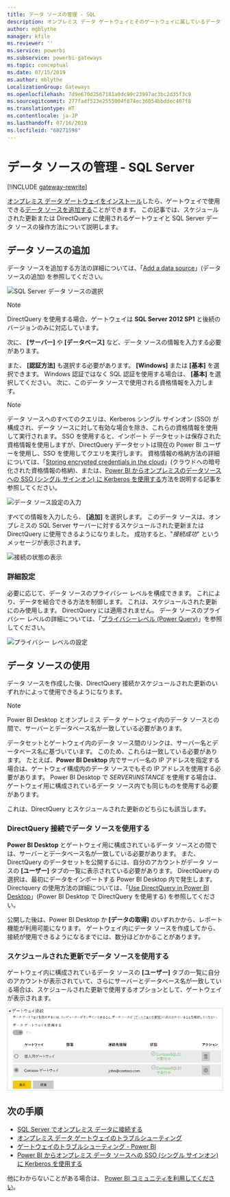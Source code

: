 ```yaml
---
title: データ ソースの管理 - SQL
description: オンプレミス データ ゲートウェイとそのゲートウェイに属しているデータ ソースを管理する方法。
author: mgblythe
manager: kfile
ms.reviewer: ''
ms.service: powerbi
ms.subservice: powerbi-gateways
ms.topic: conceptual
ms.date: 07/15/2019
ms.author: mblythe
LocalizationGroup: Gateways
ms.openlocfilehash: 7d9e670d2567181a0dc99c23997ac3bc2d35f3c9
ms.sourcegitcommit: 277fadf523e2555004f074ec36054bbddec407f8
ms.translationtype: HT
ms.contentlocale: ja-JP
ms.lasthandoff: 07/16/2019
ms.locfileid: "68271598"
---
```

# <a name="manage-your-data-source---sql-server"></a>データ ソースの管理 - SQL Server

[!INCLUDE [gateway-rewrite](includes/gateway-rewrite.md)]

[オンプレミス データ ゲートウェイをインストール](/data-integration/gateway/service-gateway-install)したら、ゲートウェイで使用できる[データ ソースを追加する](service-gateway-data-sources.md#add-a-data-source)ことができます。 この記事では、スケジュールされた更新または DirectQuery に使用されるゲートウェイと SQL Server データ ソースの操作方法について説明します。

## <a name="add-a-data-source"></a>データ ソースの追加

データ ソースを追加する方法の詳細については、「[Add a data source](service-gateway-data-sources.md#add-a-data-source)」(データソースの追加) を参照してください。

![SQL Server データ ソースの選択](media/service-gateway-enterprise-manage-sql/datasourcesettings2.png)

> [!NOTE]
> DirectQuery を使用する場合、ゲートウェイは **SQL Server 2012 SP1** と後続のバージョンのみに対応しています。

次に、 **[サーバー]** や **[データベース]** など、データ ソースの情報を入力する必要があります。  

また、 **[認証方法]** も選択する必要があります。 **[Windows]** または **[基本]** を選択できます。 Windows 認証ではなく SQL 認証を使用する場合は、 **[基本]** を選択してください。 次に、このデータ ソースで使用される資格情報を入力します。

> [!NOTE]
> データ ソースへのすべてのクエリは、Kerberos シングル サインオン (SSO) が構成され、データ ソースに対して有効な場合を除き、これらの資格情報を使用して実行されます。 SSO を使用すると、インポート データセットは保存された資格情報を使用しますが、DirectQuery データセットは現在の Power BI ユーザーを使用し、SSO を使用してクエリを実行します。 資格情報の格納方法の詳細については、「[Storing encrypted credentials in the cloud](service-gateway-data-sources.md#storing-encrypted-credentials-in-the-cloud)」(クラウドへの暗号化された資格情報の格納)、または、[Power BI からオンプレミスのデータソースへの SSO (シングル サインオン) に Kerberos を使用する](service-gateway-sso-kerberos.md)方法を説明する記事を参照してください。

![データ ソース設定の入力](media/service-gateway-enterprise-manage-sql/datasourcesettings3.png)

すべての情報を入力したら、 **[追加]** を選択します。 このデータ ソースは、オンプレミスの SQL Server サーバーに対するスケジュールされた更新または DirectQuery に使用できるようになりました。 成功すると、"*接続成功*" というメッセージが表示されます。

![接続の状態の表示](media/service-gateway-enterprise-manage-sql/datasourcesettings4.png)

### <a name="advanced-settings"></a>詳細設定

必要に応じて、データ ソースのプライバシー レベルを構成できます。 これにより、データを結合できる方法を制御します。 これは、スケジュールされた更新にのみ使用します。 DirectQuery には適用されません。 データ ソースのプライバシー レベルの詳細については、「[プライバシーレベル (Power Query)](https://support.office.com/article/Privacy-levels-Power-Query-CC3EDE4D-359E-4B28-BC72-9BEE7900B540)」を参照してください。

![プライバシー レベルの設定](media/service-gateway-enterprise-manage-sql/datasourcesettings9.png)

## <a name="using-the-data-source"></a>データ ソースの使用

データ ソースを作成した後、DirectQuery 接続かスケジュールされた更新のいずれかによって使用できるようになります。

> [!NOTE]
> Power BI Desktop とオンプレミス データ ゲートウェイ内のデータ ソースとの間で、サーバーとデータベース名が一致している必要があります。

データセットとゲートウェイ内のデータ ソース間のリンクは、サーバー名とデータベース名に基づいています。 このため、これらは一致している必要があります。 たとえば、**Power BI Desktop** 内でサーバー名の IP アドレスを指定する場合は、ゲートウェイ構成内のデータ ソースでもその IP アドレスを使用する必要があります。 Power BI Desktop で *SERVER\INSTANCE* を使用する場合は、ゲートウェイ用に構成されているデータ ソース内でも同じものを使用する必要があります。

これは、DirectQuery とスケジュールされた更新のどちらにも該当します。

### <a name="using-the-data-source-with-directquery-connections"></a>DirectQuery 接続でデータ ソースを使用する

**Power BI Desktop** とゲートウェイ用に構成されているデータ ソースとの間では、サーバーとデータベース名が一致している必要があります。 また、DirectQuery のデータセットを公開するには、自分のアカウントがデータ ソースの **[ユーザー]** タブの一覧に表示されている必要があります。 DirectQuery の選択は、最初にデータをインポートする Power BI Desktop 内で発生します。 Directquery の使用方法の詳細については、「[Use DirectQuery in Power BI Desktop](desktop-use-directquery.md)」(Power BI Desktop で DirectQuery を使用する) を参照してください。

公開した後は、Power BI Desktop か **[データの取得]** のいずれかから、レポート機能が利用可能になります。 ゲートウェイ内にデータ ソースを作成してから、接続が使用できるようになるまでには、数分ほどかかることがあります。

### <a name="using-the-data-source-with-scheduled-refresh"></a>スケジュールされた更新でデータ ソースを使用する

ゲートウェイ内に構成されているデータ ソースの **[ユーザー]** タブの一覧に自分のアカウントが表示されていて、さらにサーバーとデータベース名が一致している場合は、スケジュールされた更新で使用するオプションとして、ゲートウェイが表示されます。

![ユーザーの表示](media/service-gateway-enterprise-manage-sql/powerbi-gateway-enterprise-schedule-refresh.png)

## <a name="next-steps"></a>次の手順

* [SQL Server でオンプレミス データに接続する](service-gateway-sql-tutorial.md)
* [オンプレミス データ ゲートウェイのトラブルシューティング](/data-integration/gateway/service-gateway-tshoot)
* [ゲートウェイのトラブルシューティング - Power BI](service-gateway-onprem-tshoot.md)
* [Power BI からオンプレミス データ ソースへの SSO (シングル サインオン) に Kerberos を使用する](service-gateway-sso-kerberos.md)

他にわからないことがある場合は、 [Power BI コミュニティを利用してください](http://community.powerbi.com/)。

